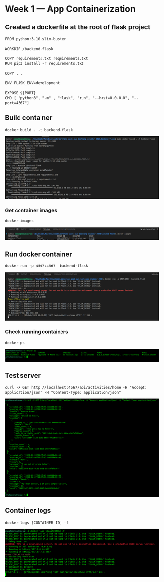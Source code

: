 # Week 1 — App Containerization

## Created a dockerfile at the root of flask project

```
FROM python:3.10-slim-buster

WORKDIR /backend-flask

COPY requirements.txt requirements.txt
RUN pip3 install -r requirements.txt

COPY . .

ENV FLASK_ENV=development

EXPOSE ${PORT}
CMD [ "python3", "-m" , "flask", "run", "--host=0.0.0.0", "--port=4567"]
```

## Build container

```
docker build . -t backend-flask
```

![This](/screenshots/dockerbuild.png)

### Get container images

```
docker images
```

![This](/screenshots/dockerimages.png)

## Run docker container

```
docker run -p 4567:4567  backend-flask
```

![This](/screenshots/dockerrun.png)

### Check running containers

```
docker ps
```

![This](/screenshots/dockerps.png)

## Test server

```
curl -X GET http://localhost:4567/api/activities/home -H "Accept: application/json" -H "Content-Type: application/json"
```

![This](/screenshots/testserver.png)

## Container logs

```
docker logs [CONTAINER ID] -f
```

![This](/screenshots/dockerlogs.png)
